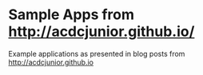 Sample Apps from http://acdcjunior.github.io/
===

Example applications as presented in blog posts from http://acdcjunior.github.io
